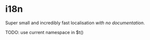 # i18n

Super small and incredibly fast localisation *with no documentation*.

TODO: use current namespace in $t()